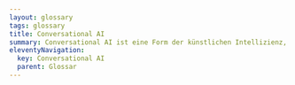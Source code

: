 ```yaml
---
layout: glossary
tags: glossary
title: Conversational AI
summary: Conversational AI ist eine Form der künstlichen Intellizienz, die es einer Maschine ermöglicht, in natürlicher Sprache mit Menschen zu kommunizieren. Diese Kommunikation kann in gesprochener oder schriftlicher Form erfolgen. Eine häufige Anwendung von Conversational AI sind Chatbots, die in der Lage sind, Benutzeranfragen in Echtzeit zu beantworten. Conversational AI kann komplexe Befehle in menschlicher Sprache verstehen, darauf reagieren und lernen, um zukünftige Interaktionen zu verbessern. Sie findet auch Anwendung in Spracherkennungssystemen, in der Kundenbetreuung und in vielen anderen Bereichen, wo Mensch-Maschine-Interaktion benötigt wird.
eleventyNavigation:
  key: Conversational AI
  parent: Glossar
---
```


 